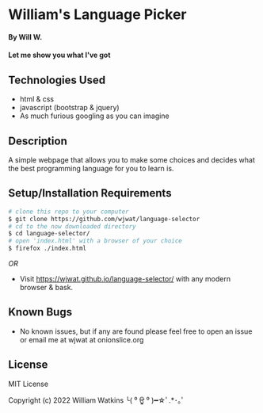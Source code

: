 # William's Language Picker

#### By Will W.

#### Let me show you what I've got

## Technologies Used

* html & css
* javascript (bootstrap & jquery)
* As much furious googling as you can imagine

## Description

A simple webpage that allows you to make some choices and decides what the best programming language for you to learn is.

## Setup/Installation Requirements

```bash
# clone this repo to your computer
$ git clone https://github.com/wjwat/language-selector
# cd to the now downloaded directory
$ cd language-selector/
# open 'index.html' with a browser of your choice
$ firefox ./index.html
```

*OR*

* Visit https://wjwat.github.io/language-selector/ with any modern browser & bask.

## Known Bugs

* No known issues, but if any are found please feel free to open an issue or email me at wjwat at onionslice.org

## License

MIT License

Copyright (c) 2022 William Watkins ╰( ⁰ ਊ ⁰ )━☆ﾟ.*･｡ﾟ
